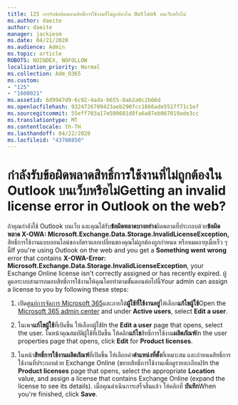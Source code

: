 ```yaml
---
title: 125 การรับข้อผิดพลาดสิทธิ์การใช้งานที่ไม่ถูกต้องใน Outlook บนเว็บหรือไม่
ms.author: daeite
author: daeite
manager: jackiesm
ms.date: 04/21/2020
ms.audience: Admin
ms.topic: article
ROBOTS: NOINDEX, NOFOLLOW
localization_priority: Normal
ms.collection: Adm_O365
ms.custom:
- "125"
- "1600021"
ms.assetid: 6d9947d9-6c92-4ada-b655-8ab2a0c2b66d
ms.openlocfilehash: 9324726709423aeb290fcc1866ade5517f71c1ef
ms.sourcegitcommit: 55eff703a17e500681d8fa6a87eb067019ade3cc
ms.translationtype: MT
ms.contentlocale: th-TH
ms.lasthandoff: 04/22/2020
ms.locfileid: "43708850"
---
```

# <a name="getting-an-invalid-license-error-in-outlook-on-the-web"></a><span data-ttu-id="5fcce-102">กําลังรับข้อผิดพลาดสิทธิ์การใช้งานที่ไม่ถูกต้องใน Outlook บนเว็บหรือไม่</span><span class="sxs-lookup"><span data-stu-id="5fcce-102">Getting an invalid license error in Outlook on the web?</span></span>

<span data-ttu-id="5fcce-103">ถ้าคุณกําลังใช้ Outlook บนเว็บ และคุณได้รับ**ข้อผิดพลาดบางอย่าง**ผิดพลาดที่ประกอบด้วย**ข้อผิดพลาด X-OWA: Microsoft.Exchange.Data.Storage.InvalidLicenseException,** สิทธิ์การใช้งานแบบออนไลน์ของอัตราแลกเปลี่ยนของคุณไม่ถูกต้องถูกกําหนด หรือหมดอายุเมื่อเร็ว ๆ นี้</span><span class="sxs-lookup"><span data-stu-id="5fcce-103">If you're using Outlook on the web and you get a **Something went wrong** error that contains **X-OWA-Error: Microsoft.Exchange.Data.Storage.InvalidLicenseException**, your Exchange Online license isn't correctly assigned or has recently expired.</span></span> <span data-ttu-id="5fcce-104">ผู้ดูแลระบบสามารถมอบสิทธิ์การใช้งานให้คุณโดยทําตามขั้นตอนต่อไปนี้</span><span class="sxs-lookup"><span data-stu-id="5fcce-104">Your admin can assign a license to you by following these steps:</span></span>
  
1. <span data-ttu-id="5fcce-105">เปิด[ศูนย์การจัดการ Microsoft 365](https://portal.office.com/adminportal/home#/homepage)และภายใต้**ผู้ใช้ที่ใช้งานอยู่**ให้เลือก**แก้ไขผู้ใช้**</span><span class="sxs-lookup"><span data-stu-id="5fcce-105">Open the [Microsoft 365 admin center](https://portal.office.com/adminportal/home#/homepage) and under **Active users**, select **Edit a user**.</span></span>

2. <span data-ttu-id="5fcce-106">ในเพจ**แก้ไขผู้ใช้**ที่เปิดขึ้น ให้เลือกผู้ใช้</span><span class="sxs-lookup"><span data-stu-id="5fcce-106">In the **Edit a user** page that opens, select the user.</span></span> <span data-ttu-id="5fcce-107">ในหน้าคุณสมบัติผู้ใช้ที่เปิดขึ้น ให้คลิก**แก้ไข**สิทธิ์การใช้งาน**ผลิตภัณฑ์**</span><span class="sxs-lookup"><span data-stu-id="5fcce-107">In the user properties page that opens, click **Edit** for **Product licenses**.</span></span>

3. <span data-ttu-id="5fcce-108">ในหน้า**สิทธิ์การใช้งานผลิตภัณฑ์**ที่เปิดขึ้น ให้เลือกค่า**ตําแหน่งที่ตั้ง**ที่เหมาะสม และกําหนดสิทธิ์การใช้งานที่ประกอบด้วย Exchange Online (ขยายสิทธิ์การใช้งานเพื่อดูรายละเอียด)</span><span class="sxs-lookup"><span data-stu-id="5fcce-108">In the **Product licenses** page that opens, select the appropriate **Location** value, and assign a license that contains Exchange Online (expand the license to see its details).</span></span> <span data-ttu-id="5fcce-109">เมื่อคุณดำเนินการเสร็จสิ้นแล้ว ให้คลิกที่ **บันทึก**</span><span class="sxs-lookup"><span data-stu-id="5fcce-109">When you're finished, click **Save**.</span></span>
